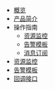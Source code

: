 

* [概览](/umon/README)
* [产品简介](/umon/intro)
* 操作指南
    * [资源监控](/umon/guide/resource)
    * [告警模板](/umon/guide/template)
    * [消息订阅](/umon/guide/message)
* [资源监控](/umon/resource)
* [告警模板](/umon/template)
* [回调接口](/umon/webhook)














​    


​    
​        
